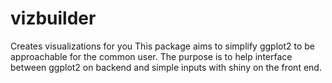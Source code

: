 # vizbuilder
Creates visualizations for you
This package aims to simplify ggplot2 to be approachable for the common user. The purpose is to help interface between ggplot2 on backend and simple inputs with shiny on the front end. 
